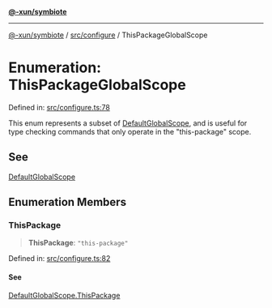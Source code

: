 [**@-xun/symbiote**](../../../README.md)

***

[@-xun/symbiote](../../../README.md) / [src/configure](../README.md) / ThisPackageGlobalScope

# Enumeration: ThisPackageGlobalScope

Defined in: [src/configure.ts:78](https://github.com/Xunnamius/symbiote/blob/1901cfe78a48fcd1dfae4e3760acf197e8812676/src/configure.ts#L78)

This enum represents a subset of [DefaultGlobalScope](DefaultGlobalScope.md), and is useful for type
checking commands that only operate in the "this-package" scope.

## See

[DefaultGlobalScope](DefaultGlobalScope.md)

## Enumeration Members

### ThisPackage

> **ThisPackage**: `"this-package"`

Defined in: [src/configure.ts:82](https://github.com/Xunnamius/symbiote/blob/1901cfe78a48fcd1dfae4e3760acf197e8812676/src/configure.ts#L82)

#### See

[DefaultGlobalScope.ThisPackage](DefaultGlobalScope.md#thispackage)
